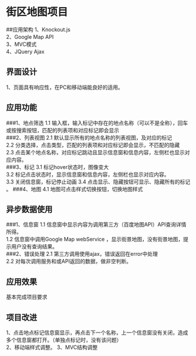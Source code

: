 # 街区地图项目

##应用架构
1、Knockout.js<br/>
2、Google Map API<br/>
3、MVC模式<br/>
4、JQuery Ajax<br/>

## 界面设计
1、页面具有响应性，在PC和移动端能良好的适用。

## 应用功能
###1、地点筛选
   1.1 输入框，输入标记中存在的地点名称（可以不是全称），回车或按搜索按钮，匹配的列表项和对应标记即会显示<br/>
###2、列表视图 
   2.1 默认显示所有的地点名称的列表视图，及对应的标记<br/>
   2.2 分类选择，点击类型，匹配的列表项和对应标记即会显示，不匹配的隐藏<br/>
   2.3 点击某个地点名称，对应标记跳动且显示信息窗和信息内容，左侧栏也显示对应内容。<br/>
###3、标记
   3.1 标记hover状态时，图像变大<br/>
   3.2 标记点击状态时，显示信息窗和信息内容，左侧栏也显示对应内容。<br/>
   3.3 关闭信息窗，标记停止动画
   3.4 点击显示、隐藏按钮可显示、隐藏所有的标记<br/>。
###4、地图
   4.1 地图可点击样式切换按钮，切换地图样式
   
## 异步数据使用
###1、信息窗
   1.1 信息窗中显示内容为调用第三方（百度地图API）API查询详情所得。<br/>
   1.2 信息窗中调用Google Map webService ，显示街景地图，没有街景地图，提示用户没有查询结果。<br/>
###2、错误处理
   2.1 第三方调用使用ajax，错误返回在error中处理<br/>
   2.2 对每次调用服务和或API返回的数据，做非空判断。
 
## 应用效果
   基本完成项目要求
   
## 项目改进
   1、点击地点标记信息窗显示，再点击下一个名称，上一个信息窗没有关闭，造成多个信息窗都打开。（单独点标记时，没有该问题）<br/>
   2、移动端样式调整。
   3、MVC结构调整
   